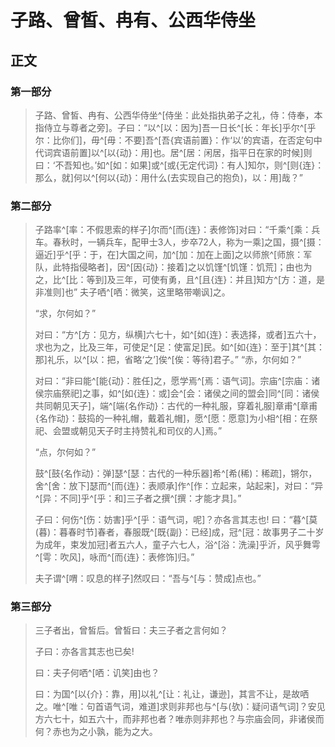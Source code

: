 # 子路、曾皙、冉有、公西华侍坐

## 正文

### 第一部分

> 子路、曾皙、冉有、公西华侍坐^[侍坐：此处指执弟子之礼，侍：侍奉，本指侍立与尊者之旁]。子曰：“以^[以：因为]吾一日长^[长：年长]乎尔^[乎尔：比你们]，毋^[毋：不要]吾^[吾{宾语前置}：作‘以’的宾语，在否定句中代词宾语前置]以^[以{动}：用]也。居^[居：闲居，指平日在家的时候]则曰：‘不吾知也。’如^[如：如果]或^[或{无定代词}：有人]知尔，则^[则{连}：那么，就]何以^[何以{动}：用什么(去实现自己的抱负)，以：用]哉？”

### 第二部分

> 子路率^[率：不假思索的样子]尔而^[而{连}：表修饰]对曰：“千乘^[乘：兵车。春秋时，一辆兵车，配甲士3人，步卒72人，称为一乘]之国，摄^[摄：逼近]乎^[乎：于，在]大国之间，加^[加：加在上面]之以师旅^[师旅：军队，此特指侵略者]，因^[因{动}：接着]之以饥馑^[饥馑：饥荒]；由也为之，比^[比：等到]及三年，可使有勇，且^[且{连}：并且]知方^[方：道，是非准则]也”
> 夫子哂^[哂：微笑，这里略带嘲讽]之。
>
> “求，尔何如？”
>
> 对曰：“方^[方：见方，纵横]六七十，如^[如{连}：表选择，或者]五六十，求也为之，比及三年，可使足^[足：使富足]民。如^[如{连}：至于]其^[其：那]礼乐，以^[以：把，省略‘之’]俟^[俟：等待]君子。”
> “赤，尔何如？”
>
> 对曰：“非曰能^[能{动}：胜任]之，愿学焉^[焉：语气词]。宗庙^[宗庙：诸侯宗庙祭祀]之事，如^[如{连}：或]会^[会：诸侯之间的盟会]同^[同：诸侯共同朝见天子]，端^[端{名作动}：古代的一种礼服，穿着礼服]章甫^[章甫{名作动}：鼓捣的一种礼帽，戴着礼帽]，愿^[愿：愿意]为小相^[相：在祭祀、会盟或朝见天子时主持赞礼和司仪的人]焉。”
>
> “点，尔何如？”
>
> 鼓^[鼓{名作动}：弹]瑟^[瑟：古代的一种乐器]希^[希(稀)：稀疏]，锵尔，舍^[舍：放下]瑟而^[而{连}：表顺承]作^[作：立起来，站起来]，对曰：“异^[异：不同]乎^[乎：和]三子者之撰^[撰：才能才具]。”
>
> 子曰：何伤^[伤：妨害]乎^[乎：语气词，呢]？亦各言其志也!
> 曰：“暮^[莫(暮)：暮春时节]春者，春服既^[既{副}：已经]成，冠^[冠：故事男子二十岁为成年，束发加冠]者五六人，童子六七人，浴^[浴：洗澡]乎沂，风乎舞雩^[雩：吹风]，咏而^[而{连}：表修饰]归。”
>
> 夫子谓^[喟：叹息的样子]然叹曰：“吾与^[与：赞成]点也。”

### 第三部分

> 三子者出，曾皙后。曾皙曰：夫三子者之言何如？
>
> 子曰：亦各言其志也已矣!
>
> 曰：夫子何哂^[哂：讥笑]由也？
>
> 曰：为国^[以{介}：靠，用]以礼^[让：礼让，谦逊]，其言不让，是故哂之。唯^[唯：句首语气词，难道]求则非邦也与^[与(欤)：疑问语气词]？安见方六七十，如五六十，而非邦也者？唯赤则非邦也？与宗庙会同，非诸侯而何？赤也为之小孰，能为之大。

